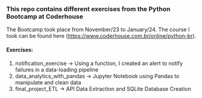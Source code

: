 ### This repo contains different exercises from the Python Bootcamp at Coderhouse

The Bootcamp took place from November/23 to January/24. The course I took can be found here (https://www.coderhouse.com.br/online/python-br).

#### Exercises:

1. notification_exercise -> Using a function, I created an alert to notify failures in a data-loading pipeline
2. data_analytics_with_pandas -> Jupyter Notebook using Pandas to manipulate and clean data
3. final_project_ETL -> API Data Extraction and SQLite Database Creation
